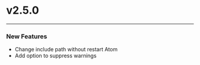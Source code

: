 # v2.5.0
--------

### New Features
* Change include path without restart Atom
* Add option to suppress warnings
